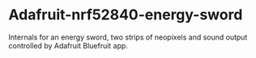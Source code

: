 # Adafruit-nrf52840-energy-sword
Internals for an energy sword, two strips of neopixels and sound output controlled by Adafruit Bluefruit app.

